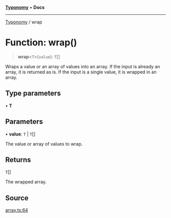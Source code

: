 [**Typonomy**](../README.md) • **Docs**

***

[Typonomy](../globals.md) / wrap

# Function: wrap()

> **wrap**\<`T`\>(`value`): `T`[]

Wraps a value or an array of values into an array.
If the input is already an array, it is returned as is.
If the input is a single value, it is wrapped in an array.

## Type parameters

• **T**

## Parameters

• **value**: `T` \| `T`[]

The value or array of values to wrap.

## Returns

`T`[]

The wrapped array.

## Source

[array.ts:64](https://github.com/softcraft-development/typonomy/blob/998a3a61fcab698d064d63ac7adfa4f782485616/src/array.ts#L64)
